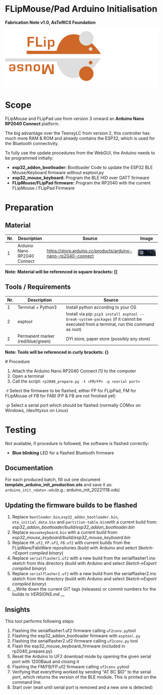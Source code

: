 # FLipMouse/Pad Arduino Initialisation

**Fabrication Note v1.0, AsTeRICS Foundation**

![FLipMouseLogo](./img/flipmouseLogo.png)

# Scope

FLipMouse and FLipPad use from version 3 onward an __Arduino Nano RP2040 Connect__ platform.

The big advantage over the TeensyLC from version 2, this controller has much more RAM & ROM and already contains the ESP32, which is used for the Bluetooth connectivity.

To fully use the update procedures from the WebGUI, the Arduino needs to be programmed initially:

* __esp32_addon_bootloader:__ Bootloader Code to update the ESP32 BLE Mouse/Keyboard firmware without esptool.py
* __esp32_mouse_keyboard:__ Program the BLE HID over GATT firmware
* __FLipMouse/FLipPad firmware:__ Program the RP2040 with the current FLipMouse / FLipPad Firmware 

# Preparation

## Material

| Nr.  | Description                        | Source                                                       | Image                                                        |
| ---- | ---------------------------------- | ------------------------------------------------------------ | ------------------------------------------------------------ |
| 1    | Arduino Nano RP2040 Connect        | https://store.arduino.cc/products/arduino-nano-rp2040-connect | ![A new Arduino Nano RP2040 connect](./img/rp2040_unmarked.png) |

__Note: Material will be referenced in square brackets: []__

## Tools / Requirements

| Nr.  | Description                       | Source                                                       |
| ---- | --------------------------------- | ------------------------------------------------------------ |
| 1    | Terminal + Python3                | Install python according to your OS                          |
| 2    | esptool                           | Install via pip: `pip3 install esptool --break-system-packages` (if it cannot be executed from a terminal, run this command as root) |
| 2    | Permanent marker (red/blue/green) | DYI store, paper store (possibly any store)                  |

__Note: Tools will be referenced in curly brackets: {}__

<div style="page-break-after: always; break-after: page;"></div>
# Procedure

1. Attach the Arduino Nano RP2040 Connect _[1]_ to the computer
2. Open a terminal
3. Call the script: `rp2040_prepare.py -t <FM/FP> -p <serial port>`

_-t_ Select the firmware to be flashed, either FP for FLipPad, FM for FLipMouse of FB for FABI (FP & FB are not finished yet)

_-p_ Select a serial port which should be flashed (normally COMxx on Windows, /dev/ttyxxx on Linux)

# Testing

Not available, if procedure is followed, the software is flashed correctly:

* __Blue blinking__ LED for a flashed Bluetooth firmware

## Documentation

For each produced batch, fill out one document __template_arduino_init_production.ots__ and save it as: `arduino_init_<date>.ods`(e.g.: arduino_init_20221118.ods)


## Updating the firmware builds to be flashed



1. Replace `bootloader.bin`,`esp32_addon_bootloader.bin`, `ota_initial_data.bin` and `partition-table.bin`with a current build from: _esp32_addon_bootloader/build/esp32_addon_bootloader.bin_
2. Replace `mousekeyboard.bin` with a current build from: _esp32_mouse_keyboard/build/esp32_mouse_keyboard.bin_
3. Replace `FM.uf2`, `FP.uf2`, `FB.uf2` with current builds from the FLipWare/FabiWare repositories (build with Arduino and select _Sketch->Export compiled binary_)
4. Replace `serialflasher1.uf2` with a new build from the serialflasher1.ino sketch from this directory (build with Arduino and select _Sketch->Export compiled binary_)
5. Replace `serialflasher2.uf2` with a new build from the serialflasher2.ino sketch from this directory (build with Arduino and select _Sketch->Export compiled binary_)
7. __Write down the current GIT tags (releases) or commit numbers for the builds to _VERSIONS.md_ __



## Insights



This tool performs following steps:

1. Flashing the serialflasher1.uf2 firmware calling `uf2conv.py`tool
2. Flashing the esp32_addon_bootloader firmware with `esptool.py`
3. Flashing the serialflasher2.uf2 firmware calling `uf2conv.py` tool
4. Flash the esp32_mouse_keyboard_firmware (included in rp2040_prepare.py)
5. Reset the Arduino to UF2 download mode by opening the given serial port with 1200Baud and closing it
6. Flashing the FM/FB/FP.uf2 firmware calling `uf2conv.py`tool
7. Verifying that everything worked by sending "AT BC $ID" to the serial port, which returns the version of the BLE module. This is printed on the command line.
8. Start over (wait until serial port is removed and a new one is detected)



